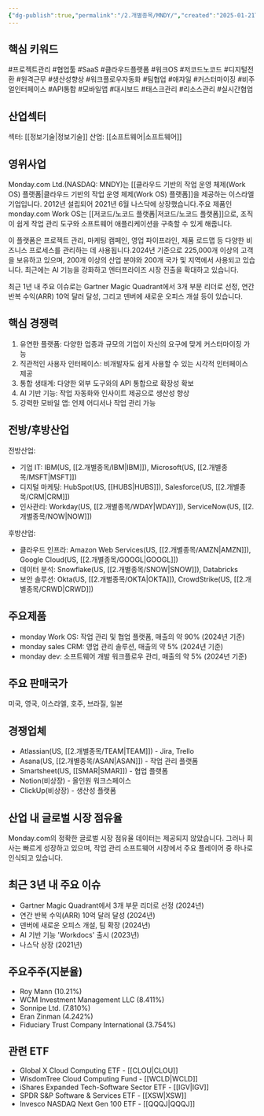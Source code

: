 ```yaml
---
{"dg-publish":true,"permalink":"/2.개별종목/MNDY/","created":"2025-01-21T06:53:20.058+09:00","updated":"2025-06-03T20:06:00.123+09:00"}
---
```


## 핵심 키워드

#프로젝트관리 #협업툴 #SaaS #클라우드플랫폼 #워크OS #저코드노코드 #디지털전환 #원격근무 #생산성향상 #워크플로우자동화 #팀협업 #애자일 #커스터마이징 #비주얼인터페이스 #API통합 #모바일앱 #대시보드 #태스크관리 #리소스관리 #실시간협업

## 산업섹터

섹터: [[정보기술\|정보기술]]
산업: [[소프트웨어\|소프트웨어]]

## 영위사업

Monday.com Ltd.(NASDAQ: MNDY)는 [[클라우드 기반의 작업 운영 체제(Work OS) 플랫폼\|클라우드 기반의 작업 운영 체제(Work OS) 플랫폼]]을 제공하는 이스라엘 기업입니다. 2012년 설립되어 2021년 6월 나스닥에 상장했습니다.주요 제품인 monday.com Work OS는 [[저코드/노코드 플랫폼\|저코드/노코드 플랫폼]]으로, 조직이 쉽게 작업 관리 도구와 소프트웨어 애플리케이션을 구축할 수 있게 해줍니다.

이 플랫폼은 프로젝트 관리, 마케팅 캠페인, 영업 파이프라인, 제품 로드맵 등 다양한 비즈니스 프로세스를 관리하는 데 사용됩니다.2024년 기준으로 225,000개 이상의 고객을 보유하고 있으며, 200개 이상의 산업 분야와 200개 국가 및 지역에서 사용되고 있습니다. 최근에는 AI 기능을 강화하고 엔터프라이즈 시장 진출을 확대하고 있습니다.

최근 1년 내 주요 이슈로는 Gartner Magic Quadrant에서 3개 부문 리더로 선정, 연간 반복 수익(ARR) 10억 달러 달성, 그리고 덴버에 새로운 오피스 개설 등이 있습니다.

## 핵심 경쟁력

1. 유연한 플랫폼: 다양한 업종과 규모의 기업이 자신의 요구에 맞게 커스터마이징 가능
2. 직관적인 사용자 인터페이스: 비개발자도 쉽게 사용할 수 있는 시각적 인터페이스 제공
3. 통합 생태계: 다양한 외부 도구와의 API 통합으로 확장성 확보
4. AI 기반 기능: 작업 자동화와 인사이트 제공으로 생산성 향상
5. 강력한 모바일 앱: 언제 어디서나 작업 관리 가능

## 전방/후방산업

전방산업:

- 기업 IT: IBM(US, [[2.개별종목/IBM\|IBM]]), Microsoft(US, [[2.개별종목/MSFT\|MSFT]])
- 디지털 마케팅: HubSpot(US, [[HUBS\|HUBS]]), Salesforce(US, [[2.개별종목/CRM\|CRM]])
- 인사관리: Workday(US, [[2.개별종목/WDAY\|WDAY]]), ServiceNow(US, [[2.개별종목/NOW\|NOW]])

후방산업:

- 클라우드 인프라: Amazon Web Services(US, [[2.개별종목/AMZN\|AMZN]]), Google Cloud(US, [[2.개별종목/GOOGL\|GOOGL]])
- 데이터 분석: Snowflake(US, [[2.개별종목/SNOW\|SNOW]]), Databricks
- 보안 솔루션: Okta(US, [[2.개별종목/OKTA\|OKTA]]), CrowdStrike(US, [[2.개별종목/CRWD\|CRWD]])

## 주요제품

- monday Work OS: 작업 관리 및 협업 플랫폼, 매출의 약 90% (2024년 기준)
- monday sales CRM: 영업 관리 솔루션, 매출의 약 5% (2024년 기준)
- monday dev: 소프트웨어 개발 워크플로우 관리, 매출의 약 5% (2024년 기준)

## 주요 판매국가

미국, 영국, 이스라엘, 호주, 브라질, 일본

## 경쟁업체

- Atlassian(US, [[2.개별종목/TEAM\|TEAM]]) - Jira, Trello
- Asana(US, [[2.개별종목/ASAN\|ASAN]]) - 작업 관리 플랫폼
- Smartsheet(US, [[SMAR\|SMAR]]) - 협업 플랫폼
- Notion(비상장) - 올인원 워크스페이스
- ClickUp(비상장) - 생산성 플랫폼

## 산업 내 글로벌 시장 점유율

Monday.com의 정확한 글로벌 시장 점유율 데이터는 제공되지 않았습니다. 그러나 회사는 빠르게 성장하고 있으며, 작업 관리 소프트웨어 시장에서 주요 플레이어 중 하나로 인식되고 있습니다.

## 최근 3년 내 주요 이슈

- Gartner Magic Quadrant에서 3개 부문 리더로 선정 (2024년)
- 연간 반복 수익(ARR) 10억 달러 달성 (2024년)
- 덴버에 새로운 오피스 개설, 팀 확장 (2024년)
- AI 기반 기능 'Workdocs' 출시 (2023년)
- 나스닥 상장 (2021년)

## 주요주주(지분율)

- Roy Mann (10.21%)
- WCM Investment Management LLC (8.411%)
- Sonnipe Ltd. (7.810%)
- Eran Zinman (4.242%)
- Fiduciary Trust Company International (3.754%)

## 관련 ETF

- Global X Cloud Computing ETF - [[CLOU\|CLOU]]
- WisdomTree Cloud Computing Fund - [[WCLD\|WCLD]]
- iShares Expanded Tech-Software Sector ETF - [[IGV\|IGV]]
- SPDR S&P Software & Services ETF - [[XSW\|XSW]]
- Invesco NASDAQ Next Gen 100 ETF - [[QQQJ\|QQQJ]]